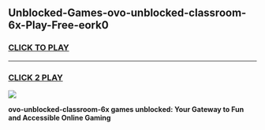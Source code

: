 
## Unblocked-Games-ovo-unblocked-classroom-6x-Play-Free-eork0
<h3>
<a href="https://premium76.site?title=ovo-unblocked-classroom-6x&ref=10A">CLICK TO PLAY</a></h3>
<hr>

<h3>
<a href="https://premium76.site?title=ovo-unblocked-classroom-6x&ref=10A">CLICK 2 PLAY</a>
  
</h3>

<a href="https://premium76.site?title=ovo-unblocked-classroom-6x&ref=10A"><img src="https://clearcache.store/games.png"></a>


**ovo-unblocked-classroom-6x games unblocked: Your Gateway to Fun and Accessible Online Gaming**
